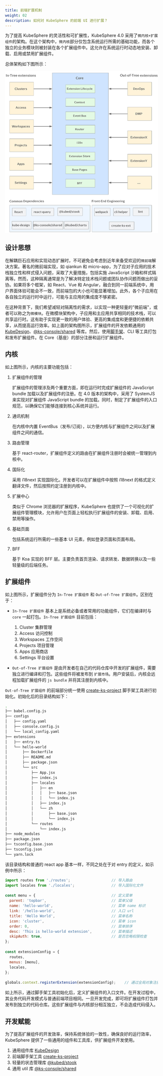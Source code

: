 ```yaml
---
title: 前端扩展机制
weight: 02
description: 如何对 KubeSphere 的前端 UI 进行扩展？
---
```


为了提高 KubeSphere 的灵活性和可扩展性，KubeSphere 4.0 采用了`微内核+扩展组件`的架构。在这个架构中，`微内核`部分仅包含系统运行所需的基础功能，而各个独立的业务模块则被封装在各个扩展组件中。这允许在系统运行时动态地安装、卸载、启用或禁用扩展组件。

总体架构如下图所示：

![frontend-extension-arch](./frontend-arch.png)

## 设计思想

在解耦巨石应用和实现动态扩展时，不可避免会考虑到近年来备受欢迎的`微前端`解决方案。著名的微前端实现，如 qiankun 和 micro-app，为了应对子应用的技术栈独立性和样式侵入问题，采取了大量措施，包括实施 JavaScript 沙箱和样式隔离等。然而，这种隔离通常是为了解决特定技术栈问题或团队协作问题而做出的妥协。如果将多个框架，如 React、Vue 和 Angular，融合到同一前端系统中，用户界面体验可能会不一致，而前端包的大小也可能显著增加。此外，各个子应用在各自独立的运行时中运行，可能与主应用的集成度不够紧密。

在这种背景下，我们希望减轻对隔离性的需求，以实现一种更轻量的"微前端"，或者可以称之为`微模块`。在微模块架构中，子应用和主应用共享相同的技术栈，可以共享运行时。这有助于实现更一致的用户体验、更高的集成度和更便捷的依赖共享，从而提高运行效率。如上面的架构图所示，扩展组件的开发依赖通用的 [KubeDesign](https://github.com/kubesphere/kube-design)、[@ks-console/shared](https://www.npmjs.com/package/@ks-console/shared) 等库。然后，使用[脚手架](https://github.com/kubesphere/create-ks-project)、CLI 等工具打包和发布扩展组件。在 Core（基座）的部分注册和运行扩展组件。

## 内核

如上图所示，内核的主要功能包括：

1. 扩展组件的管理

   扩展组件的管理涉及两个重要方面，即在运行时完成扩展组件的 JavaScript bundle 加载以及扩展组件的注册。在 4.0 版本的架构中，采用了 SystemJS 来实现对扩展组件 JavaScript bundle 的加载。同时，制定了扩展组件的入口规范，以确保它们能够连接到核心系统并运行。

2. 通讯机制

   在内核中内置 EventBus（发布/订阅），以方便内核与扩展组件之间以及扩展组件之间的通信。

3. 路由管理

   基于 react-router，扩展组件定义的路由在扩展组件注册时会被统一管理到内核中。

4. 国际化

   采用 i18next 实现国际化。开发者可以在扩展组件中按照 i18next 的格式定义翻译文件，然后按照约定注册到内核中。

5. 扩展中心

   类似于 Chrome 浏览器的扩展程序，KubeSphere 也提供了一个可视化的扩展组件管理模块，允许用户在页面上轻松执行扩展组件的安装、卸载、启用、禁用等操作。

6. 基础页面

   包括系统运行所需的一些基本 UI 元素，例如登录页面和页面布局。

7. BFF

   基于 Koa 实现的 BFF 层。主要负责首页渲染、请求转发、数据转换以及一些轻量级的后端任务。

## 扩展组件

如上图所示，扩展组件分为 `In-Tree 扩展组件` 和 `Out-of-Tree 扩展组件`。区别在于：

* `In-Tree 扩展组件` 基本上是系统必备或者常用的功能组件，它们在编译时与 `core` 一起打包。`In-Tree 扩展组件` 目前包括：
   1. Cluster 集群管理
   2. Access 访问控制
   3. Workspaces 工作空间
   4. Projects 项目管理
   5. Apps 应用商店
   6. Settings 平台设置

* `Out-of-Tree 扩展组件` 是由开发者在自己的代码仓库中开发的扩展组件，需要独立进行编译和打包。这些组件将被发布到 `扩展市场`。用户安装后，内核会远程加载扩展组件的 `js bundle` 并将其注册到内核中。

`Out-of-Tree 扩展组件` 的前端部分统一使用 [create-ks-project](https://github.com/kubesphere/create-ks-project) 脚手架工具进行初始化。初始化后的目录结构如下：

```bash
.
├── babel.config.js
├── configs
│   ├── config.yaml
│   ├── console.config.js
│   └── local_config.yaml
├── extensions
│   ├── entry.ts
│   └── hello-world
│       ├── Dockerfile
│       ├── README.md
│       ├── package.json
│       └── src
│           ├── App.jsx
│           ├── index.js
│           ├── locales
│           │   ├── en
│           │   │   ├── base.json
│           │   │   └── index.js
│           │   ├── index.js
│           │   └── zh
│           │       ├── base.json
│           │       └── index.js
│           └── routes
│               └── index.js
├── node_modules
├── package.json
├── tsconfig.base.json
├── tsconfig.json
└── yarn.lock
```

该目录结构和普通的 react app 基本一样，不同之处在于对 entry 的定义，如示例中所示：

```javascript
import routes from './routes';                   // 导入路由
import locales from './locales';                 // 导入国际化文件

const menu = {                                   // 定义菜单 
  parent: 'topbar',                              // 菜单父级
  name: 'hello-world',                           // 菜单 name 标识 
  link: '/hello-world',                          // 入口 url    
  title: 'Hello World',                          // 菜单名称  
  icon: 'cluster',                               // 菜单 icon
  order: 0,                                      // 菜单排序  
  desc: 'This is hello-world extension',         // 菜单描述
  skipAuth: true,                                // 是否忽略权限检查
};

const extensionConfig = {
  routes,
  menus: [menu],
  locales,
};

globals.context.registerExtension(extensionConfig);    // 通过全局对象注册扩展组件
```

如上所示，通过脚手架工具初始化后，定义扩展组件的入口文件。在开发过程中，其业务代码开发模式与普通前端项目相同。一旦开发完成，即可将扩展组件打包并发布到独立的代码仓库。这些扩展组件与内核部分相互独立，不会造成代码侵入。

## 开发赋能

为了提高扩展组件的开发效率，保持系统体验的一致性，确保良好的运行效率，KubeSphere 提供了一些通用的组件和工具库，供扩展组件开发使用。

1. 通用组件库 [KubeDesign](https://github.com/kubesphere/kube-design)
2. 前端脚手架工具 [create-ks-project](https://github.com/kubesphere/create-ks-project)
3. 轻量的状态管理库 [@kubed/stook](https://www.npmjs.com/package/@kubed/stook)
4. 通用 util 库 [@ks-console/shared](https://www.npmjs.com/package/@ks-console/shared)